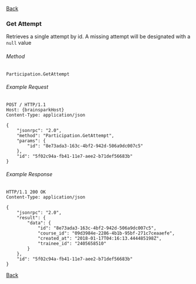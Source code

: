 [Back](README.md)

### Get Attempt

Retrieves a single attempt by id. A missing attempt will be designated with a `null` value

###### Method
```
Participation.GetAttempt
```

###### Example Request
```http
POST / HTTP/1.1
Host: {brainsparkHost}
Content-Type: application/json

{
	"jsonrpc": "2.0",
	"method": "Participation.GetAttempt",
	"params": {
		"id": "8e73ada3-163c-4bf2-942d-506a9dc007c5"
	},
	"id": "5f02c94a-fb41-11e7-aee2-b71def56683b"
}
```

###### Example Response
```http
HTTP/1.1 200 OK
Content-Type: application/json

{
	"jsonrpc": "2.0",
	"result": {
		"data": {
			"id": "8e73ada3-163c-4bf2-942d-506a9dc007c5",
			"course_id": "09d3984e-2286-4b1b-95bf-271c7ceaaefe",
			"created_at": "2018-01-17T04:16:13.444485198Z",
			"trainee_id": "2405658510"
		}
	},
	"id": "5f02c94a-fb41-11e7-aee2-b71def56683b"
}
```

[Back](README.md)
